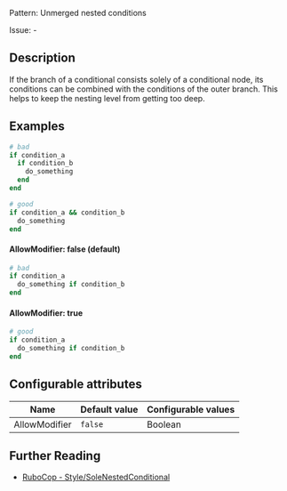 Pattern: Unmerged nested conditions

Issue: -

## Description

If the branch of a conditional consists solely of a conditional node,
its conditions can be combined with the conditions of the outer branch.
This helps to keep the nesting level from getting too deep.

## Examples

```ruby
# bad
if condition_a
  if condition_b
    do_something
  end
end

# good
if condition_a && condition_b
  do_something
end
```

#### AllowModifier: false (default)

```ruby
# bad
if condition_a
  do_something if condition_b
end
```

#### AllowModifier: true

```ruby
# good
if condition_a
  do_something if condition_b
end
```

## Configurable attributes

Name | Default value | Configurable values
--- | --- | ---
AllowModifier | `false` | Boolean

## Further Reading

* [RuboCop - Style/SoleNestedConditional](https://docs.rubocop.org/rubocop/cops_style.html#stylesolenestedconditional)
